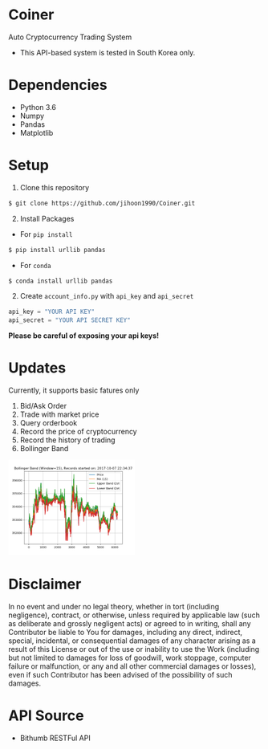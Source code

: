 # Coiner

Auto Cryptocurrency Trading System

* This API-based system is tested in South Korea only.

# Dependencies
* Python 3.6
* Numpy
* Pandas
* Matplotlib

# Setup
1. Clone this repository
```bash
$ git clone https://github.com/jihoon1990/Coiner.git
```

2. Install Packages
* For `pip install`
```bash
$ pip install urllib pandas
```
* For `conda`
```bash
$ conda install urllib pandas
```

2. Create `account_info.py` with `api_key` and `api_secret`
```python
api_key = "YOUR API KEY"
api_secret = "YOUR API SECRET KEY"
```
**Please be careful of exposing your api keys!**


# Updates
Currently, it supports basic fatures only

1. Bid/Ask Order
2. Trade with market price
3. Query orderbook
4. Record the price of cryptocurrency
5. Record the history of trading
3. Bollinger Band

<img src="https://github.com/jihoon1990/Coiner/blob/master/log/2017-10-07%2022:34:36.png?raw=true" width="50%" height="50%">

# Disclaimer
In no event and under no legal theory, whether in tort (including negligence), contract, or otherwise, unless required by applicable law (such as deliberate and grossly negligent acts) or agreed to in writing, shall any Contributor be liable to You for damages, including any direct, indirect, special, incidental, or consequential damages of any character arising as a result of this License or out of the use or inability to use the Work (including but not limited to damages for loss of goodwill, work stoppage, computer failure or malfunction, or any and all other commercial damages or losses), even if such Contributor has been advised of the possibility of such damages.

# API Source
* Bithumb RESTFul API
